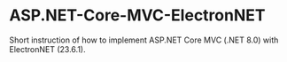 # ASP.NET-Core-MVC-ElectronNET
Short instruction of how to implement ASP.NET Core MVC (.NET 8.0) with ElectronNET (23.6.1).
